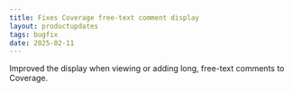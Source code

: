 ```yaml
---
title: Fixes Coverage free-text comment display
layout: productupdates
tags: bugfix
date: 2025-02-11
---
```


Improved the display when viewing or adding long, free-text comments to Coverage.